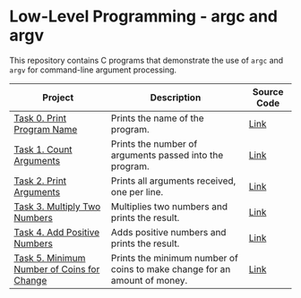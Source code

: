 # Low-Level Programming - argc and argv

This repository contains C programs that demonstrate the use of `argc` and `argv` for command-line argument processing.

| Project                      | Description                         | Source Code |
| -------------------------- | ----------------------------------- | ----------- |
| [Task 0. Print Program Name](./0-whatsmyname.c) | Prints the name of the program. | [Link](./0-whatsmyname.c) |
| [Task 1. Count Arguments](./1-args.c) | Prints the number of arguments passed into the program. | [Link](./1-args.c) |
| [Task 2. Print Arguments](./2-args.c) | Prints all arguments received, one per line. | [Link](./2-args.c) |
| [Task 3. Multiply Two Numbers](./3-mul.c) | Multiplies two numbers and prints the result. | [Link](./3-mul.c) |
| [Task 4. Add Positive Numbers](./4-add.c) | Adds positive numbers and prints the result. | [Link](./4-add.c) |
| [Task 5. Minimum Number of Coins for Change](./100-change.c) | Prints the minimum number of coins to make change for an amount of money. | [Link](./100-change.c) |

